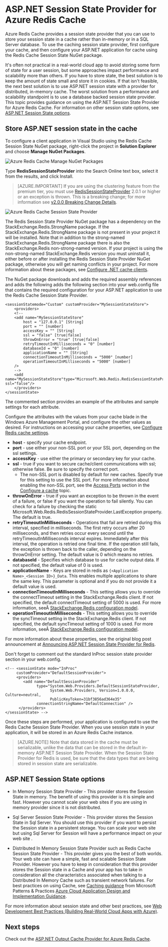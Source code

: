<properties 
   pageTitle="Cache ASP.NET Session State Provider"
   description="Learn how to store ASP.NET Session State using Azure Redis Cache"
   services="redis-cache"
   documentationCenter="na"
   authors="steved0x"
   manager="dwrede"
   editor="tysonn" />
<tags
	ms.service="cache"
	ms.date="12/17/2015"
	wacn.date=""/>

# ASP.NET Session State Provider for Azure Redis Cache

Azure Redis Cache provides a session state provider that you can use to store your session state in a cache rather than in-memory or in a SQL Server database. To use the caching session state provider, first configure your cache, and then configure your ASP.NET application for cache using the Redis Cache Session State NuGet package.

It's often not practical in a real-world cloud app to avoid storing some form of state for a user session, but some approaches impact performance and scalability more than others. If you have to store state, the best solution is to keep the amount of state small and store it in cookies. If that isn't feasible, the next best solution is to use ASP.NET session state with a provider for distributed, in-memory cache. The worst solution from a performance and scalability standpoint is to use a database backed session state provider. This topic provides guidance on using the ASP.NET Session State Provider for Azure Redis Cache. For information on other session state options, see [ASP.NET Session State options](#aspnet-session-state-options).

## Store ASP.NET session state in the cache

To configure a client application in Visual Studio using the Redis Cache Session State NuGet package, right-click the project in **Solution Explorer** and choose **Manage NuGet Packages**.

![Azure Redis Cache Manage NuGet Packages](./media/cache-asp.net-session-state-provider/IC729541.png)

Type **RedisSessionStateProvider** into the Search Online text box, select it from the results, and click Install.

>[AZURE.IMPORTANT] If you are using the clustering feature from the premium tier, you must use [RedisSessionStateProvider](https://www.nuget.org/packages/Microsoft.Web.RedisSessionStateProvider) 2.0.1 or higher or an exception is thrown. This is a breaking change; for more information see [v2.0.0 Breaking Change Details](https://github.com/Azure/aspnet-redis-providers/wiki/v2.0.0-Breaking-Change-Details).

![Azure Redis Cache Session State Provider](./media/cache-asp.net-session-state-provider/IC751730.png)

The Redis Session State Provider NuGet package has a dependency on the StackExchange.Redis.StrongName package. If the StackExchange.Redis.StrongName package is not present in your project it will be installed. Note that in addition to the strong-named StackExchange.Redis.StrongName package there is also the StackExchange.Redis non-strong-named version. If your project is using the non-strong-named StackExchange.Redis version you must uninstall it, either before or after installing the Redis Session State Provider NuGet package, otherwise you will get naming conflicts in your project. For more information about these packages, see [Configure .NET cache clients](/documentation/articles/cache-dotnet-how-to-use-azure-redis-cache#configure-the-cache-clients).

The NuGet package downloads and adds the required assembly references and adds the following adds the following section into your web.config file that contains the required configuration for your ASP.NET application to use the Redis Cache Session State Provider.

    <sessionStatemode="Custom" customProvider="MySessionStateStore">
        <providers>
        <!--
		<add name="MySessionStateStore"
     	  	host = "127.0.0.1" [String]
    		port = "" [number]
    		accessKey = "" [String]
    		ssl = "false" [true|false]
    		throwOnError = "true" [true|false]
    		retryTimeoutInMilliseconds = "0" [number]
    		databaseId = "0" [number]
    		applicationName = "" [String]
    		connectionTimeoutInMilliseconds = "5000" [number]
    		operationTimeoutInMilliseconds = "5000" [number]
		/>
        -->
		<add name="MySessionStateStore"type="Microsoft.Web.Redis.RedisSessionStateProvider"host="127.0.0.1"accessKey="" ssl="false"/>
        </providers>
    </sessionState>

The commented section provides an example of the attributes and sample settings for each attribute.

Configure the attributes with the values from your cache blade in the Windows Azure Management Portal, and configure the other values as desired. For instructions on accessing your cache properties, see [Configure Redis cache settings](/documentation/articles/cache-configure#configure-redis-cache-settings).

-	**host** - specify your cache endpoint.
-	**port** - use either your non-SSL port or your SSL port, depending on the ssl settings.
-	**accessKey** - use either the primary or secondary key for your cache.
-	**ssl** - true if you want to secure cache/client communications with ssl; otherwise false. Be sure to specify the correct port.
	-	The non-SSL port is disabled by default for new caches. Specify true for this setting to use the SSL port. For more information about enabling the non-SSL port, see the [Access Ports](/documentation/articles/cache-configure#access-ports) section in the [Configure a cache](/documentation/articles/cache-configure) topic.
-	**throwOnError** - true if you want an exception to be thrown in the event of a failure, or false if you want the operation to fail silently. You can check for a failure by checking the static Microsoft.Web.Redis.RedisSessionStateProvider.LastException property. The default is true.
-	**retryTimeoutInMilliseconds** - Operations that fail are retried during this interval, specified in milliseconds. The first retry occurs after 20 milliseconds, and then retries occur every second until the retryTimeoutInMilliseconds interval expires. Immediately after this interval, the operation is retried one final time. If the operation still fails, the exception is thrown back to the caller, depending on the throwOnError setting. The default value is 0 which means no retries.
-	**databaseId** - Specifies which database to use for cache output data. If not specified, the default value of 0 is used.
-	**applicationName** - Keys are stored in redis as `{<Application Name>_<Session ID>}_Data`. This enables multiple applications to share the same key. This parameter is optional and if you do not provide it a default value is used.
-	**connectionTimeoutInMilliseconds** - This setting allows you to override the connectTimeout setting in the StackExchange.Redis client. If not specified, the default connectTimeout setting of 5000 is used. For more information, <!-- deleted by customization see [StackExchange.Redis --><!-- keep by customization: begin --> seeÂ [StackExchange.Redis <!-- keep by customization: end --> configuration model](http://go.microsoft.com/fwlink/?LinkId=398705).
-	**operationTimeoutInMilliseconds** - This setting allows you to override the syncTimeout setting in the StackExchange.Redis client. If not specified, the default syncTimeout setting of 1000 is used. For more information, <!-- deleted by customization see [StackExchange.Redis --><!-- keep by customization: begin --> seeÂ [StackExchange.Redis <!-- keep by customization: end --> configuration model](http://go.microsoft.com/fwlink/?LinkId=398705).
							
For more information about these properties, see the original blog post announcement at [Announcing ASP.NET Session State Provider for Redis](http://blogs.msdn.com/b/webdev/archive/2014/05/12/announcing-asp-net-session-state-provider-for-redis-preview-release.aspx).

Don't forget to comment out the standard InProc session state provider section in your web.config.

    <!-- <sessionState mode="InProc" 
         customProvider="DefaultSessionProvider">
         <providers>
            <add name="DefaultSessionProvider" 
                  type="System.Web.Providers.DefaultSessionStateProvider, 
                        System.Web.Providers, Version=1.0.0.0, Culture=neutral, 
                        PublicKeyToken=31bf3856ad364e35" 
                  connectionStringName="DefaultConnection" />
          </providers>
    </sessionState> -->

Once these steps are performed, your application is configured to use the Redis Cache Session State Provider. When you use session state in your application, it will be stored in an Azure Redis Cache instance.

>[AZURE.NOTE] Note that data stored in the cache must be serializable, unlike the data that can be stored in the default in-memory ASP.NET Session State Provider. When the Session State Provider for Redis is used, be sure that the data types that are being stored in session state are serializable.

## ASP.NET Session State options

- In Memory Session State Provider - This provider stores the Session State in memory. The benefit of using this provider is it is simple and fast. However you cannot scale your <!-- deleted by customization Web Apps --><!-- keep by customization: begin --> web sites <!-- keep by customization: end --> if you are using in memory provider since it is not distributed.

- Sql Server Session State Provider - This provider stores the Session State in Sql Server. You should use this provider if you want to persist the Session state in a persistent storage. You can scale your <!-- deleted by customization Web App --><!-- keep by customization: begin --> web site <!-- keep by customization: end --> but using Sql Server for Session will have a performance impact on your <!-- deleted by customization Web App --><!-- keep by customization: begin --> web site <!-- keep by customization: end -->.

- Distributed In Memory Session State Provider such as Redis Cache Session State Provider - This provider gives you the best of both worlds. Your <!-- deleted by customization Web App --><!-- keep by customization: begin --> web site <!-- keep by customization: end --> can have a simple, fast and scalable Session State Provider. However you have to keep in consideration that this provider stores the Session state in a Cache and your app has to take in consideration all the characteristics associated when talking to a Distributed In Memory Cache such as transient network failures. For best practices on using Cache, see [Caching guidance](https://github.com/mspnp/azure-guidance/blob/master/Caching.md) from Microsoft Patterns & Practices [Azure Cloud Application Design and Implementation Guidance](https://github.com/mspnp/azure-guidance).

For more information about session state and other best practices, see [Web Development Best Practices (Building Real-World Cloud Apps with Azure)](http://www.asp.net/aspnet/overview/developing-apps-with-windows-azure/building-real-world-cloud-apps-with-windows-azure/web-development-best-practices).

## Next steps

Check out the [ASP.NET Output Cache Provider for Azure Redis Cache](cache-asp.net-output-cache-provider.md).

